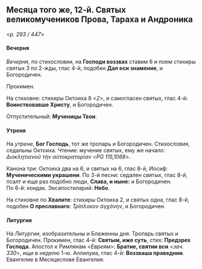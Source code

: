 
## Месяца того же, 12-й. Святых великомучеников Прова, Тараха и Андроника   

<*p. 293 / 447*>

#### Вечерня

*Вечерня*, по стихословии, на **Господи воззвах** ставим 6 и поем стихиры святых 3 по 2-жды, глас 4-й, 
подобен **Дал еси знамение**, и Богородичен. 

Прокимен. 

На стиховне: стихиры Октоиха 8 <*2*>, и самогласен святых, глас 4-й: **Воинствовавше Христу**, и Богородичен.

Отпустительный: **Мученицы Твои**. 

#### Утреня

На *утрене*, **Бог Господь**, тот же тропарь и Богородичен. Стихословия, седальны Октоиха. Чтение: мучение святых, 
ему же начало: *Διοκλητιανοῦ τὴν αὐτοκρατορίαν* <*PG 115,1068*>.  

Канона три: Октоиха два на 6, и святых на 6, глас 8-й, Иосиф: **Мученическими украшени**. 
По 3-й песни: седален святых, глас 8-й, псалт и еще раз подобно люди, **Слава, и ныне:** и Богородичен.    
По 6-й: кондак. 
Эксапостиларий: **Небо**. 

На стиховне по **Хвалите**: стихиры Октоиха 2, и святых одна, глас 8-й, подобен **О преславнаго**: 
*Τρίπλοκον ἁγχόνην*, и Богородичен. 

#### Литургия

На *Литургии*, изобразительны и Блаженны дня. Тропарь святых и Богородичен. 
Прокимен, глас 4-й: **Святым, иже суть**, стих: **Предзрех Господа**. 
Апостол к Римлянам <*Евреям*>: **Братие, святии вси** <*зач. 330*>, ищи в неделю 1-ю. 
Аллилуиа, глас 4-й: **Воззваша праведнии**. 
Евангелие в Месяцеслове Евангелия. 
 